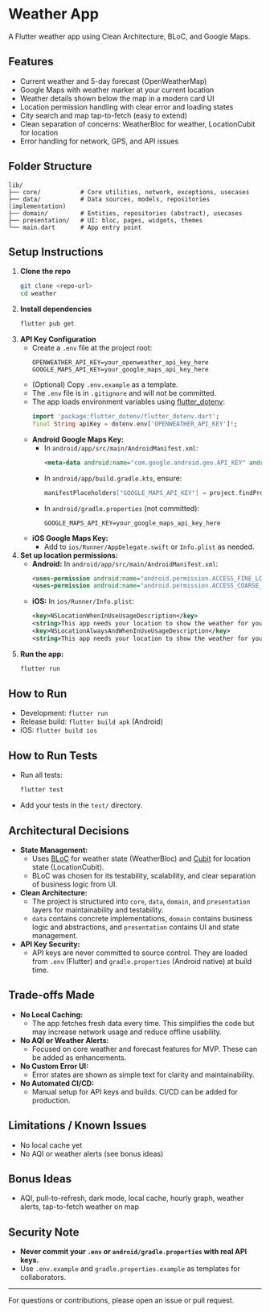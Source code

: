 # Weather App

A Flutter weather app using Clean Architecture, BLoC, and Google Maps.

## Features
- Current weather and 5-day forecast (OpenWeatherMap)
- Google Maps with weather marker at your current location
- Weather details shown below the map in a modern card UI
- Location permission handling with clear error and loading states
- City search and map tap-to-fetch (easy to extend)
- Clean separation of concerns: WeatherBloc for weather, LocationCubit for location
- Error handling for network, GPS, and API issues

## Folder Structure
```
lib/
├── core/           # Core utilities, network, exceptions, usecases
├── data/           # Data sources, models, repositories (implementation)
├── domain/         # Entities, repositories (abstract), usecases
├── presentation/   # UI: bloc, pages, widgets, themes
└── main.dart       # App entry point
```

## Setup Instructions
1. **Clone the repo**
   ```sh
   git clone <repo-url>
   cd weather
   ```
2. **Install dependencies**
   ```sh
   flutter pub get
   ```
3. **API Key Configuration**
   - Create a `.env` file at the project root:
     ```env
     OPENWEATHER_API_KEY=your_openweather_api_key_here
     GOOGLE_MAPS_API_KEY=your_google_maps_api_key_here
     ```
   - (Optional) Copy `.env.example` as a template.
   - The `.env` file is in `.gitignore` and will not be committed.
   - The app loads environment variables using [flutter_dotenv](https://pub.dev/packages/flutter_dotenv):
     ```dart
     import 'package:flutter_dotenv/flutter_dotenv.dart';
     final String apiKey = dotenv.env['OPENWEATHER_API_KEY']!;
     ```
   - **Android Google Maps Key:**
     - In `android/app/src/main/AndroidManifest.xml`:
       ```xml
       <meta-data android:name="com.google.android.geo.API_KEY" android:value="${GOOGLE_MAPS_API_KEY}"/>
       ```
     - In `android/app/build.gradle.kts`, ensure:
       ```kotlin
       manifestPlaceholders["GOOGLE_MAPS_API_KEY"] = project.findProperty("GOOGLE_MAPS_API_KEY") ?: ""
       ```
     - In `android/gradle.properties` (not committed):
       ```
       GOOGLE_MAPS_API_KEY=your_google_maps_api_key_here
       ```
   - **iOS Google Maps Key:**
     - Add to `ios/Runner/AppDelegate.swift` or `Info.plist` as needed.
4. **Set up location permissions:**
   - **Android:** In `android/app/src/main/AndroidManifest.xml`:
     ```xml
     <uses-permission android:name="android.permission.ACCESS_FINE_LOCATION" />
     <uses-permission android:name="android.permission.ACCESS_COARSE_LOCATION" />
     ```
   - **iOS:** In `ios/Runner/Info.plist`:
     ```xml
     <key>NSLocationWhenInUseUsageDescription</key>
     <string>This app needs your location to show the weather for your area.</string>
     <key>NSLocationAlwaysAndWhenInUseUsageDescription</key>
     <string>This app needs your location to show the weather for your area even when the app is in the background.</string>
     ```
5. **Run the app:**
   ```sh
   flutter run
   ```

## How to Run
- Development: `flutter run`
- Release build: `flutter build apk` (Android)
- iOS: `flutter build ios`

## How to Run Tests
- Run all tests:
  ```sh
  flutter test
  ```
- Add your tests in the `test/` directory.

## Architectural Decisions
- **State Management:**
  - Uses [BLoC](https://bloclibrary.dev/) for weather state (WeatherBloc) and [Cubit](https://bloclibrary.dev/#/coreconcepts?id=cubit) for location state (LocationCubit).
  - BLoC was chosen for its testability, scalability, and clear separation of business logic from UI.
- **Clean Architecture:**
  - The project is structured into `core`, `data`, `domain`, and `presentation` layers for maintainability and testability.
  - `data` contains concrete implementations, `domain` contains business logic and abstractions, and `presentation` contains UI and state management.
- **API Key Security:**
  - API keys are never committed to source control. They are loaded from `.env` (Flutter) and `gradle.properties` (Android native) at build time.

## Trade-offs Made
- **No Local Caching:**
  - The app fetches fresh data every time. This simplifies the code but may increase network usage and reduce offline usability.
- **No AQI or Weather Alerts:**
  - Focused on core weather and forecast features for MVP. These can be added as enhancements.
- **No Custom Error UI:**
  - Error states are shown as simple text for clarity and maintainability.
- **No Automated CI/CD:**
  - Manual setup for API keys and builds. CI/CD can be added for production.

## Limitations / Known Issues
- No local cache yet
- No AQI or weather alerts (see bonus ideas)

## Bonus Ideas
- AQI, pull-to-refresh, dark mode, local cache, hourly graph, weather alerts, tap-to-fetch weather on map

## Security Note
- **Never commit your `.env` or `android/gradle.properties` with real API keys.**
- Use `.env.example` and `gradle.properties.example` as templates for collaborators.

---

For questions or contributions, please open an issue or pull request.

